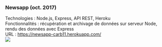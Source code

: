 <h3>Newsapp (oct. 2017)</h2>
Technologies : Node.js, Express, API REST, Heroku<br>
Fonctionnalités : récupération et archivage de données sur serveur Node, rendu des données avec Express<br>
URL : <a href="https://newsapp-carb11.herokuapp.com/">https://newsapp-carb11.herokuapp.com/</a><br>
<img src="https://www.carb11.eu/static/nrv2_preview.jpg" />
